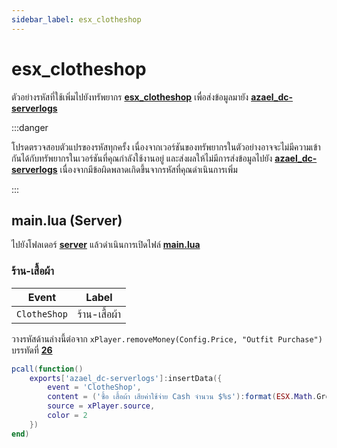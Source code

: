 ```yaml
---
sidebar_label: esx_clotheshop
---
```


# esx_clotheshop

ตัวอย่างรหัสที่ใช้เพิ่มไปยังทรัพยากร **[esx_clotheshop](https://github.com/esx-framework/esx-legacy/tree/main/%5Besx_addons%5D/esx_clotheshop)** เพื่อส่งข้อมูลมายัง **[azael_dc-serverlogs](../../)**

:::danger

โปรดตรวจสอบตัวแปรของรหัสทุกครั้ง เนื่องจากเวอร์ชันของทรัพยากรในตัวอย่างอาจจะไม่มีความเข้ากันได้กับทรัพยากรในเวอร์ชันที่คุณกำลังใช้งานอยู่ และส่งผลให้ไม่มีการส่งข้อมูลไปยัง **[azael_dc-serverlogs](../../)** เนื่องจากมีข้อผิดพลาดเกิดขึ้นจากรหัสที่คุณดำเนินการเพิ่ม

:::

## main.lua (Server)

ไปยังโฟลเดอร์ **[server](https://github.com/esx-framework/esx-legacy/tree/main/%5Besx_addons%5D/esx_clotheshop/server)** แล้วดำเนินการเปิดไฟล์ **[main.lua](https://github.com/esx-framework/esx-legacy/blob/main/%5Besx_addons%5D/esx_clotheshop/server/main.lua)**

### ร้าน-เสื้อผ้า

| Event                                  | Label
|----------------------------------------|----------------------------------------
| `ClotheShop`                           | ร้าน-เสื้อผ้า

วางรหัสด้านล่างนี้ต่อจาก `xPlayer.removeMoney(Config.Price, "Outfit Purchase")` บรรทัดที่ **[26](https://github.com/esx-framework/esx-legacy/blob/main/%5Besx_addons%5D/esx_clotheshop/server/main.lua#L26)**

```lua
pcall(function()
    exports['azael_dc-serverlogs']:insertData({
        event = 'ClotheShop',
        content = ('ซื้อ เสื้อผ้า เสียค่าใช้จ่าย Cash จำนวน $%s'):format(ESX.Math.GroupDigits(Config.Price)),
        source = xPlayer.source,
        color = 2
    })
end)
```
